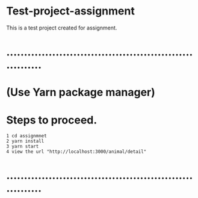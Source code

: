 # Test-project-assignment
This is a test project created for assignment.



# ............................................................... #

# (Use Yarn package manager) #

# Steps to proceed.

    1 cd assignmnet
    2 yarn install
    3 yarn start
    4 view the url "http://localhost:3000/animal/detail"
    
# ............................................................... #


